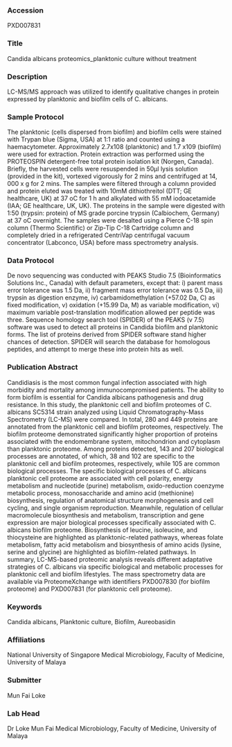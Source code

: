 ### Accession
PXD007831

### Title
Candida albicans proteomics_planktonic culture without treatment

### Description
LC-MS/MS approach was utilized to identify qualitative changes in protein expressed by planktonic and biofilm cells of C. albicans.

### Sample Protocol
The planktonic (cells dispersed from biofilm) and biofilm cells were stained with Trypan blue (Sigma, USA) at 1:1 ratio and counted using a haemacytometer. Approximately 2.7x108 (planktonic) and 1.7 x109 (biofilm) were used for extraction. Protein extraction was performed using the PROTEOSPIN detergent-free total protein isolation kit (Norgen, Canada). Briefly, the harvested cells were resuspended in 50µl lysis solution (provided in the kit), vortexed vigorously for 2 mins and centrifuged at 14, 000 x g for 2 mins. The samples were filtered through a column provided and protein eluted was treated with 10mM dithiothreitol (DTT; GE healthcare, UK) at 37 oC for 1 h and alkylated with 55 mM iodoacetamide (IAA; GE healthcare, UK, UK). The proteins in the sample were digested with 1:50 (trypsin: protein) of MS grade porcine trypsin (Calbiochem, Germany) at 37 oC overnight. The samples were desalted using a Pierce C-18 spin column (Thermo Scientific) or Zip-Tip C-18 Cartridge column and completely dried in a refrigerated CentriVap centrifugal vacuum concentrator (Labconco, USA) before mass spectrometry analysis.

### Data Protocol
De novo sequencing was conducted with PEAKS Studio 7.5 (Bioinformatics Solutions Inc., Canada) with default parameters, except that: i) parent mass error tolerance was 1.5 Da, ii) fragment mass error tolerance was 0.5 Da, iii) trypsin as digestion enzyme, iv) carbamidomethylation (+57.02 Da, C) as fixed modification, v) oxidation (+15.99 Da, M) as variable modification, vi) maximum variable post-translation modification allowed per peptide was three. Sequence homology search tool (SPIDER) of the PEAKS (v 7.5) software was used to detect all proteins in Candida biofilm and planktonic forms. The list of proteins derived from SPIDER software stand higher chances of detection. SPIDER will search the database for homologous peptides, and attempt to merge these into protein hits as well.

### Publication Abstract
Candidiasis is the most common fungal infection associated with high morbidity and mortality among immunocompromised patients. The ability to form biofilm is essential for Candida albicans pathogenesis and drug resistance. In this study, the planktonic cell and biofilm proteomes of C. albicans SC5314 strain analyzed using Liquid Chromatography-Mass Spectrometry (LC-MS) were compared. In total, 280 and 449 proteins are annotated from the planktonic cell and biofilm proteomes, respectively. The biofilm proteome demonstrated significantly higher proportion of proteins associated with the endomembrane system, mitochondrion and cytoplasm than planktonic proteome. Among proteins detected, 143 and 207 biological processes are annotated, of which, 38 and 102 are specific to the planktonic cell and biofilm proteomes, respectively, while 105 are common biological processes. The specific biological processes of C. albicans planktonic cell proteome are associated with cell polarity, energy metabolism and nucleotide (purine) metabolism, oxido-reduction coenzyme metabolic process, monosaccharide and amino acid (methionine) biosynthesis, regulation of anatomical structure morphogenesis and cell cycling, and single organism reproduction. Meanwhile, regulation of cellular macromolecule biosynthesis and metabolism, transcription and gene expression are major biological processes specifically associated with C. albicans biofilm proteome. Biosynthesis of leucine, isoleucine, and thiocysteine are highlighted as planktonic-related pathways, whereas folate metabolism, fatty acid metabolism and biosynthesis of amino acids (lysine, serine and glycine) are highlighted as biofilm-related pathways. In summary, LC-MS-based proteomic analysis reveals different adaptative strategies of C. albicans via specific biological and metabolic processes for planktonic cell and biofilm lifestyles. The mass spectrometry data are available via ProteomeXchange with identifiers PXD007830 (for biofilm proteome) and PXD007831 (for planktonic cell proteome).

### Keywords
Candida albicans, Planktonic culture, Biofilm, Aureobasidin

### Affiliations
National University of Singapore
Medical Microbiology, Faculty of Medicine, University of Malaya

### Submitter
Mun Fai Loke

### Lab Head
Dr Loke Mun Fai
Medical Microbiology, Faculty of Medicine, University of Malaya



